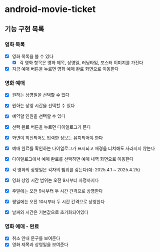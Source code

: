 # android-movie-ticket

## 기능 구현 목록 
### 영화 목록 
- [x] 영화 목록을 볼 수 있다
  - [x] 각 영화 항목은 영화 제목, 상영일, 러닝타임, 포스터 이미지를 가진다
- [x] 지금 예매 버튼을 누르면 영화 예매 완료 화면으로 이동한다

### 영화 예매
- [x] 원하는 상영일을 선택할 수 있다
- [x] 원하는 상영 시간을 선택할 수 있다
- [x] 예약할 인원을 선택할 수 있다
- [x] 선택 완료 버튼을 누르면 다이얼로그가 뜬다 
- [x] 화면이 회전되어도 입력한 정보는 유지되어야 한다
- [x] 예매 완료를 확인하는 다이얼로그가 표시되고 배경을 터치해도 사라지지 않는다
- [x] 다이얼로그에서 예매 완료를 선택하면 예매 내역 화면으로 이동한다
- [x] 각 영화의 상영일은 각자의 범위를 갖는다(예: 2025.4.1 ~ 2025.4.25)
- [x] 영화 상영 시간 범위는 오전 9시부터 자정까지다
- [x] 주말에는 오전 9시부터 두 시간 간격으로 상영한다
- [x] 평일에는 오전 10시부터 두 시간 간격으로 상영한다
- [x] 날짜와 시간은 기본값으로 초기화되어있다


### 영화 예매 - 완료
- [x] 취소 안내 문구를 보여준다
- [x] 영화 제목과 상영일을 보여준다
